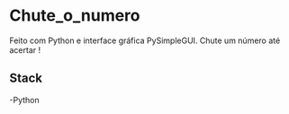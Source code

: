# Chute_o_numero
Feito com Python e interface gráfica PySimpleGUI. Chute um número até acertar !
## Stack
-Python

